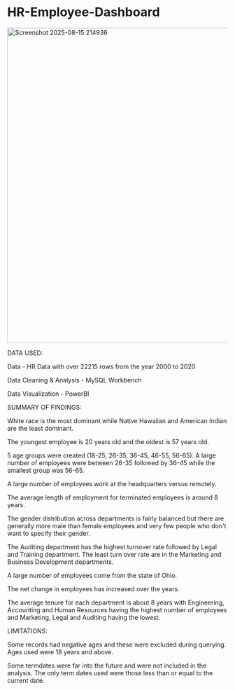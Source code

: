 # HR-Employee-Dashboard

<img width="1278" height="720" alt="Screenshot 2025-08-15 214936" src="https://github.com/user-attachments/assets/8a9b23e5-242c-4f82-a766-abfc1946fa09" />

DATA USED:

Data - HR Data with over 22215 rows from the year 2000 to 2020

Data Cleaning & Analysis - MySQL Workbench

Data Visualization - PowerBI

SUMMARY OF FINDINGS:

White race is the most dominant while Native Hawaiian and American Indian are the least dominant.

The youngest employee is 20 years old and the oldest is 57 years old.

5 age groups were created (18-25, 26-35, 36-45, 46-55, 56-65). A large number of employees were between 26-35 followed by 36-45 while the smallest group was 56-65.

A large number of employees work at the headquarters versus remotely.

The average length of employment for terminated employees is around 8 years.

The gender distribution across departments is fairly balanced but there are generally more male than female employees and very few people who don't want to specify their gender.

The Auditing department has the highest turnover rate followed by Legal and Training department. The least turn over rate are in the Marketing and Business Development departments.

A large number of employees come from the state of Ohio.

The net change in employees has increased over the years.

The average tenure for each department is about 8 years with Engineering, Accounting and Human Resources having the highest number of employees and Marketing, Legal and Auditing having the lowest.

LIMITATIONS:

Some records had negative ages and these were excluded during querying. Ages used were 18 years and above.

Some termdates were far into the future and were not included in the analysis. The only term dates used were those less than or equal to the current date.

